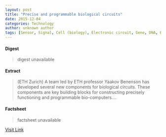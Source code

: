 ```yaml
---
layout: post
title: "Precise and programmable biological circuits"
date: 2015-12-04
categories: Technology
author: unknown author
tags: [Sensor, Signal, Cell (biology), Electronic circuit, Gene, DNA, Biology, Cancer, Biological computing, Protein, Biological engineering, Biosensor, Biochemistry, Technology, Molecular biology, Artificial objects, Organisms, Biotechnology, Life sciences]
---
```



#### Digest
>digest unavailable

#### Extract
>(ETH Zurich) A team led by ETH professor Yaakov Benenson has developed several new components for biological circuits. These components are key building blocks for constructing precisely functioning and programmable bio-computers....

#### Factsheet
>factsheet unavailable

[Visit Link](http://www.eurekalert.org/pub_releases/2014-10/ez-pap102314.php)


